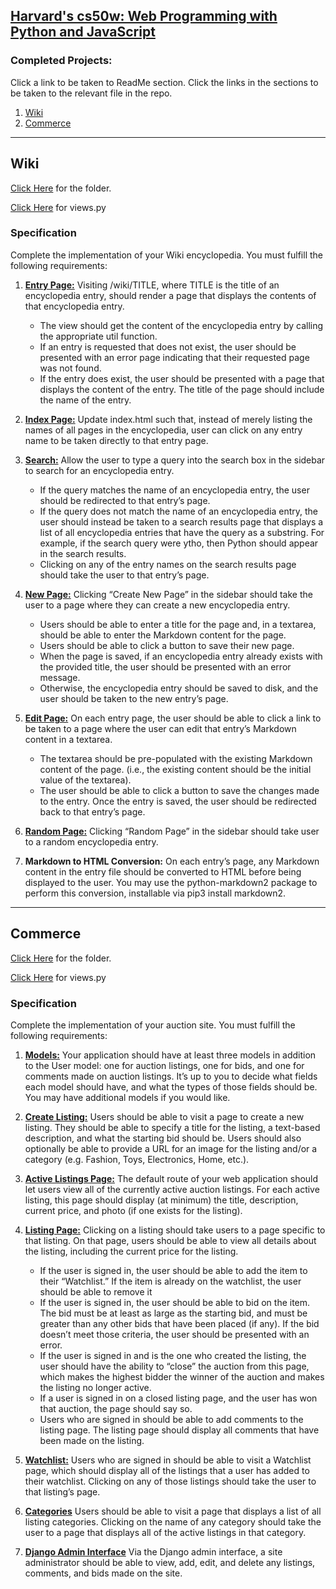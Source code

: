 ## [Harvard's cs50w: Web Programming with Python and JavaScript](https://cs50.harvard.edu/web/2020/)

### Completed Projects:
Click a link to be taken to ReadMe section. Click the links in the sections to be taken to the relevant file in the repo.

1. [Wiki](https://github.com/Fibrodysplasia/cs50w#wiki)
2. [Commerce](https://github.com/Fibrodysplasia/cs50w#commerce)

***

## Wiki 
[Click Here](https://github.com/Fibrodysplasia/cs50w/tree/main/wiki) for the folder.


[Click Here](https://github.com/Fibrodysplasia/cs50w/blob/main/wiki/encyclopedia/views.py) for views.py


### Specification
Complete the implementation of your Wiki encyclopedia. You must fulfill the following requirements:

1. [**Entry Page:**](https://github.com/Fibrodysplasia/cs50w/blob/main/wiki/encyclopedia/templates/encyclopedia/entry.html) Visiting /wiki/TITLE, where TITLE is the title of an encyclopedia entry, should render a page that displays the contents of that encyclopedia entry.
    * The view should get the content of the encyclopedia entry by calling the appropriate util function.
    * If an entry is requested that does not exist, the user should be presented with an error page indicating that their requested page was not found.
    * If the entry does exist, the user should be presented with a page that displays the content of the entry. The title of the page should include the name of the entry.

2. [**Index Page:**](https://github.com/Fibrodysplasia/cs50w/blob/main/wiki/encyclopedia/templates/encyclopedia/index.html) Update index.html such that, instead of merely listing the names of all pages in the encyclopedia, user can click on any entry name to be taken directly to that entry page.

3. [**Search:**](https://github.com/Fibrodysplasia/cs50w/blob/main/wiki/encyclopedia/templates/encyclopedia/search.html) Allow the user to type a query into the search box in the sidebar to search for an encyclopedia entry.
    * If the query matches the name of an encyclopedia entry, the user should be redirected to that entry’s page.
    * If the query does not match the name of an encyclopedia entry, the user should instead be taken to a search results page that displays a list of all encyclopedia entries that have the query as a substring. For example, if the search query were ytho, then Python should appear in the search results.
    * Clicking on any of the entry names on the search results page should take the user to that entry’s page.

4. [**New Page:**](https://github.com/Fibrodysplasia/cs50w/blob/main/wiki/encyclopedia/templates/encyclopedia/create.html) Clicking “Create New Page” in the sidebar should take the user to a page where they can create a new encyclopedia entry.
    * Users should be able to enter a title for the page and, in a textarea, should be able to enter the Markdown content for the page.
    * Users should be able to click a button to save their new page.
    * When the page is saved, if an encyclopedia entry already exists with the provided title, the user should be presented with an error message.
    * Otherwise, the encyclopedia entry should be saved to disk, and the user should be taken to the new entry’s page.
 5. [**Edit Page:**](https://github.com/Fibrodysplasia/cs50w/blob/main/wiki/encyclopedia/templates/encyclopedia/edit.html) On each entry page, the user should be able to click a link to be taken to a page where the user can edit that entry’s Markdown content in a textarea.
    * The textarea should be pre-populated with the existing Markdown content of the page. (i.e., the existing content should be the initial value of the textarea).
    * The user should be able to click a button to save the changes made to the entry.
Once the entry is saved, the user should be redirected back to that entry’s page.
6. [**Random Page:**](https://github.com/Fibrodysplasia/cs50w/blob/main/wiki/encyclopedia/views.py) Clicking “Random Page” in the sidebar should take user to a random encyclopedia entry.
7. **Markdown to HTML Conversion:** On each entry’s page, any Markdown content in the entry file should be converted to HTML before being displayed to the user. You may use the python-markdown2 package to perform this conversion, installable via pip3 install markdown2.

***

## Commerce 
[Click Here](https://github.com/Fibrodysplasia/cs50w/tree/main/commerce) for the folder.


[Click Here](https://github.com/Fibrodysplasia/cs50w/blob/main/commerce/auctions/views.py) for views.py


### Specification
Complete the implementation of your auction site. You must fulfill the following requirements:

1. [**Models:**](https://github.com/Fibrodysplasia/cs50w/blob/main/commerce/auctions/models.py) Your application should have at least three models in addition to the User model: one for auction listings, one for bids, and one for comments made on auction listings. It’s up to you to decide what fields each model should have, and what the types of those fields should be. You may have additional models if you would like.

2. [**Create Listing:**](https://github.com/Fibrodysplasia/cs50w/blob/main/commerce/auctions/templates/auctions/new_listing.html) Users should be able to visit a page to create a new listing. They should be able to specify a title for the listing, a text-based description, and what the starting bid should be. Users should also optionally be able to provide a URL for an image for the listing and/or a category (e.g. Fashion, Toys, Electronics, Home, etc.).

3. [**Active Listings Page:**](https://github.com/Fibrodysplasia/cs50w/blob/main/commerce/auctions/templates/auctions/index.html) The default route of your web application should let users view all of the currently active auction listings. For each active listing, this page should display (at minimum) the title, description, current price, and photo (if one exists for the listing).

4. [**Listing Page:**](https://github.com/Fibrodysplasia/cs50w/blob/main/commerce/auctions/templates/auctions/listing.html) Clicking on a listing should take users to a page specific to that listing. On that page, users should be able to view all details about the listing, including the current price for the listing.
    * If the user is signed in, the user should be able to add the item to their “Watchlist.” If the item is already on the watchlist, the user should be able to remove it
    * If the user is signed in, the user should be able to bid on the item. The bid must be at least as large as the starting bid, and must be greater than any other bids that have been placed (if any). If the bid doesn’t meet those criteria, the user should be presented with an error.
    * If the user is signed in and is the one who created the listing, the user should have the ability to “close” the auction from this page, which makes the highest bidder the winner of the auction and makes the listing no longer active.
    * If a user is signed in on a closed listing page, and the user has won that auction, the page should say so.
    * Users who are signed in should be able to add comments to the listing page. The listing page should display all comments that have been made on the listing.

5. [**Watchlist:**](https://github.com/Fibrodysplasia/cs50w/blob/main/commerce/auctions/templates/auctions/watchlist.html) Users who are signed in should be able to visit a Watchlist page, which should display all of the listings that a user has added to their watchlist. Clicking on any of those listings should take the user to that listing’s page.

6. [**Categories**](https://github.com/Fibrodysplasia/cs50w/blob/main/commerce/auctions/templates/auctions/categories.html) Users should be able to visit a page that displays a list of all listing categories. Clicking on the name of any category should take the user to a page that displays all of the active listings in that category.

7. [**Django Admin Interface**](https://github.com/Fibrodysplasia/cs50w/blob/main/commerce/auctions/admin.py) Via the Django admin interface, a site administrator should be able to view, add, edit, and delete any listings, comments, and bids made on the site.
